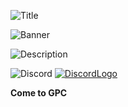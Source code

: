 ![Title](https://user-images.githubusercontent.com/130410871/231152508-92a32bd5-0c1f-4664-9f93-f4dc08ebc6bd.svg)

![Banner](https://user-images.githubusercontent.com/130410871/231165168-7351ef30-2eca-4010-b259-b32ca166035a.svg)

![Description](https://user-images.githubusercontent.com/130410871/231156890-2c78f1ef-857c-4bac-8d07-1583e69c90bb.svg)

![Discord](https://user-images.githubusercontent.com/130410871/231149963-8ad4341f-29e5-4d31-a6a6-70a19b55cce8.svg)
[![DiscordLogo](https://user-images.githubusercontent.com/130410871/231155232-00f30d69-2022-487b-a277-9f0fb33f73c9.svg)](https://discord.gg/qkg7hakn)

**Come to GPC**
